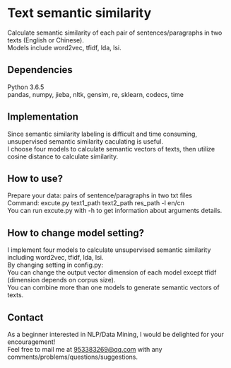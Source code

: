 # Text semantic similarity
Calculate semantic similarity of each pair of sentences/paragraphs in two texts (English or Chinese).  
Models include word2vec, tfidf, lda, lsi.

## Dependencies
Python 3.6.5   
pandas, numpy, jieba, nltk, gensim, re, sklearn, codecs, time

## Implementation
Since semantic similarity labeling is difficult and time consuming, unsupervised semantic similarity caculating is useful.   
I choose four models to calculate semantic vectors of texts, then utilize cosine distance to calculate similarity.

## How to use?
Prepare your data: pairs of sentence/paragraphs in two txt files    
Command: excute.py text1_path text2_path res_path -l en/cn       
You can run excute.py with -h to get information about arguments details.   

## How to change model setting?
I implement four models to calculate unsupervised semantic similarity including word2vec, tfidf, lda, lsi.    
By changing setting in config.py:   
You can change the output vector dimension of each model except tfidf (dimension depends on corpus size).    
You can combine more than one models to generate semantic vectors of texts.

## Contact
As a beginner interested in NLP/Data Mining, I would be delighted for your encouragement!    
Feel free to mail me at 953383269@qq.com with any comments/problems/questions/suggestions.
